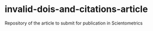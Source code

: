 # invalid-dois-and-citations-article
Repository of the article to submit for publication in Scientometrics
